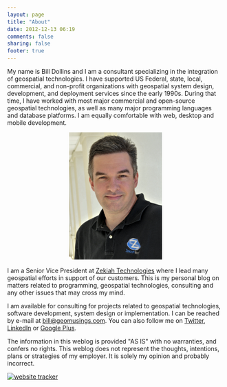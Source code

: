 ```yaml
---
layout: page
title: "About"
date: 2012-12-13 06:19
comments: false
sharing: false
footer: true
---
```


My name is Bill Dollins and I am a consultant specializing in the integration of geospatial technologies. I have supported US Federal, state, local, commercial, and non-profit organizations with geospatial system design, development, and deployment services since the early 1990s. During that time, I have worked with most major commercial and open-source geospatial technologies, as well as many major programming languages and database platforms. I am equally comfortable with web, desktop and mobile development.

<div style="text-align: center"><img src="/images/bill_medium.png" width="216" height="295" /></div>

I am a Senior Vice President at <a href="http://www.zekiah.com">Zekiah Technologies</a> where I lead many geospatial efforts in support of our customers. This is my personal blog on matters related to programming, geospatial technologies, consulting and any other issues that may cross my mind.

I am available for consulting for projects related to geospatial technologies, software development, system design or implementation. I can be reached by e-mail at <a href="mailto:bill@geomusings.com?subject=Blog Visit">bill@geomusings.com</a>. You can also follow me on <a href="http://twitter.com/billdollins">Twitter</a>, <a href="http://www.linkedin.com/in/billdollins">LinkedIn</a> or <a href="https://plus.google.com/103048542132426664956/posts">Google Plus</a>.

The information in this weblog is provided "AS IS" with no warranties, and confers no rights. This weblog does not represent the thoughts, intentions, plans or strategies of my employer. It is solely my opinion and probably incorrect.

<a href="http://www.statcounter.com/" target="_blank"><img alt="website tracker" border="0" src="http://c36.statcounter.com/3206921/0/658cc815/0/" /></a>